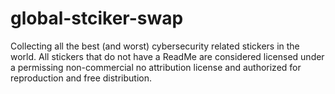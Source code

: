 # global-stciker-swap
Collecting all the best (and worst) cybersecurity related stickers in the world. All stickers that do not have a ReadMe are considered licensed under a permissing non-commercial no attribution license and authorized for reproduction and free distribution.

